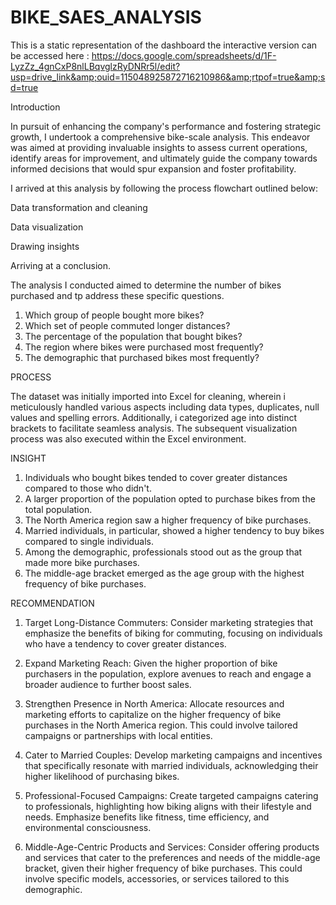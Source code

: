 # BIKE_SAES_ANALYSIS
This is a static representation of the dashboard the interactive version can be accessed here : https://docs.google.com/spreadsheets/d/1F-LyzZz_4gnCxP8nlLBqvglzRyDNRr5l/edit?usp=drive_link&amp;ouid=115048925872716210986&amp;rtpof=true&amp;sd=true


Introduction 

In pursuit of enhancing the company's performance and fostering strategic growth, I undertook a comprehensive bike-scale analysis. This endeavor was aimed at providing invaluable insights to assess current operations, identify areas for improvement, and ultimately guide the company towards informed decisions that would spur expansion and foster profitability.

I arrived at this analysis by following the process flowchart outlined below: 

 Data transformation and cleaning
 
 Data visualization
 
 Drawing insights
 
 Arriving at a conclusion.

The analysis I conducted aimed to determine the number of bikes purchased and tp address these specific questions.

1. Which group of people bought more bikes?
3. Which set of people commuted longer distances?
4. The percentage of the population that bought bikes?
5. The region where bikes were purchased most frequently?
6. The demographic that purchased bikes most frequently?

PROCESS

The dataset was initially imported into Excel for cleaning, wherein i meticulously handled various aspects including data types, duplicates, null values and spelling errors. Additionally, i categorized age into distinct brackets to facilitate seamless analysis. The subsequent visualization process was also executed within the Excel environment.

INSIGHT 

1. Individuals who bought bikes tended to cover greater distances compared to those who didn't.
2. A larger proportion of the population opted to purchase bikes from the total population.
3. The North America region saw a higher frequency of bike purchases.
4. Married individuals, in particular, showed a higher tendency to buy bikes compared to single individuals.
5. Among the demographic, professionals stood out as the group that made more bike purchases.
6. The middle-age bracket emerged as the age group with the highest frequency of bike purchases.

RECOMMENDATION 

1. Target Long-Distance Commuters: Consider marketing strategies that emphasize the benefits of biking for commuting, focusing on individuals who have a tendency to cover greater distances.

2. Expand Marketing Reach: Given the higher proportion of bike purchasers in the population, explore avenues to reach and engage a broader audience to further boost sales.

3. Strengthen Presence in North America: Allocate resources and marketing efforts to capitalize on the higher frequency of bike purchases in the North America region. This could involve tailored campaigns or partnerships with local entities.

4. Cater to Married Couples: Develop marketing campaigns and incentives that specifically resonate with married individuals, acknowledging their higher likelihood of purchasing bikes.

5. Professional-Focused Campaigns: Create targeted campaigns catering to professionals, highlighting how biking aligns with their lifestyle and needs. Emphasize benefits like fitness, time efficiency, and environmental consciousness.

6. Middle-Age-Centric Products and Services: Consider offering products and services that cater to the preferences and needs of the middle-age bracket, given their higher frequency of bike purchases. This could involve specific models, accessories, or services tailored to this demographic.



